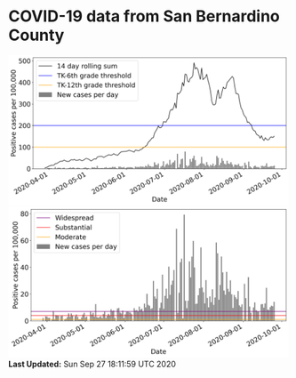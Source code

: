 # COVID-19 data from San Bernardino County
![image1](plots/graph.png)
![image2](plots/classification.png)
**Last Updated:** Sun Sep 27 18:11:59 UTC 2020
